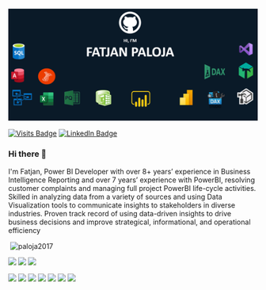 
![Fatjan GitHub Banner](https://github.com/Paloja2017/Paloja2017/blob/main/My%20Banner.PNG)

[![Visits Badge](https://badges.pufler.dev/visits/Paloja2017/Paloja2017)](https:Paloja2017)
[![LinkedIn Badge](https://img.shields.io/badge/LinkedIn-Profile-informational?style=flat&logo=linkedin&logoColor=white&color=0D76A8)](https://www.linkedin.com/in/fatjan-paloja/)


### Hi there 👋

I'm Fatjan, Power BI Developer with over 8+ years’ experience in Business Intelligence Reporting and over 7 years’ experience with PowerBI, resolving customer complaints and managing full project PowerBI life-cycle activities. Skilled in analyzing data from a variety of sources and using Data Visualization tools to communicate insights to stakeholders in diverse industries. Proven track record of using data-driven insights to drive business decisions and improve strategical, informational, and operational efficiency

<p>&nbsp;<img align="center" src="https://github-readme-stats.vercel.app/api?username=paloja2017&show_icons=true&line_height=27&count_private=true&title_color=ffffff&text_color=c9cacc&icon_color=4AB097&bg_color=1A2B34" alt="paloja2017" /></p>

![](https://img.shields.io/badge/CodeLanguage-Mashup-informational?style=flat=angular&logoColor=white&color=4AB197)
![](https://img.shields.io/badge/CodeLanguage-DAX-informational?style=flat=ionic&logoColor=white&color=4AB197)
![](https://img.shields.io/badge/CodeLanguage-SQL-informational?style=flat=react&logoColor=white&color=4AB197)



![](https://img.shields.io/badge/Software-PowerBI-informational?style=flat=css3&logoColor=white&color=4AB197)
![](https://img.shields.io/badge/Software-PowerPivot-informational?style=flat=Tailwind-CSS&logoColor=white&color=4AB197)
![](https://img.shields.io/badge/Software-SQL_Server_Analysis_Services-informational?style=flat=Sass&logoColor=white&color=4AB197)
![](https://img.shields.io/badge/Software-SQL_Server_Reporting_Services-informational?style=flat=Stylus&logoColor=white&color=4AB197)
![](https://img.shields.io/badge/Software-VisualStudio-informational?style=flat=Stylus&logoColor=white&color=4AB197)
![](https://img.shields.io/badge/Software-TabularEditor-informational?style=flat=Stylus&logoColor=white&color=4AB197)
![](https://img.shields.io/badge/Software-DaxStudio-informational?style=flat=Stylus&logoColor=white&color=4AB197)





